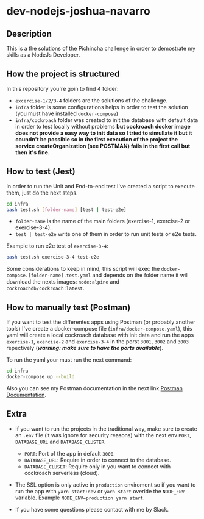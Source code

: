 # dev-nodejs-joshua-navarro

## Description

This is a the solutions of the Pichincha challenge in order to demostrate my skills as a NodeJs Developer.

## How the project is structured

In this repository you're goin to find 4 folder:

- `excercise-1/2/3-4` folders are the solutions of the challenge.
- `infra` folder is some configurations helps in order to test the solution (you must have installed `docker-compose`)
- `infra/cockroach` folder was created to init the database with default data in order to test locally without problems **but cockroach docker image does not provide a easy way to init data so I tried to simullate it but it coundn't be possible so in the first execution of the project the service createOrganization (see POSTMAN) fails in the first call but then it's fine.**

## How to test (Jest)

In order to run the Unit and End-to-end test I've created a script to execute them, just do the next steps.

```sh
cd infra
bash test.sh [folder-name] [test | test-e2e]
```

- `folder-name` is the name of the main folders (exercise-1, exercise-2 or exercise-3-4).
- `test | test-e2e` write one of them in order to run unit tests or e2e tests.

Example to run e2e test of `exercise-3-4`:

```sh
bash test.sh exercise-3-4 test-e2e
```

Some considerations to keep in mind, this script will exec the `docker-compose.[folder-name].test.yaml` and depends on the folder name it will download the nexts images: `node:alpine` and `cockroachdb/cockroach:latest`.

## How to manually test (Postman)

If you want to test the differentes apps using Postman (or probably another tools) I've create a docker-compose file (`infra/docker-compose.yaml`), this yaml will create a local cockroach database with init data and run the apps `exercise-1`, `exercise-2` and `exercise-3-4` in the porst `3001`, `3002` and `3003` repectively (***warning: make sure to have the ports available***).

To run the yaml your must run the next command:

```sh
cd infra
docker-compose up --build
```

Also you can see my Postman documentation in the next link [Postman Documentation](https://documenter.getpostman.com/view/22276834/UzXLzyHY).

## Extra

- If you want to run the projects in the traditional way, make sure to create an `.env` file (it was ignore for security reasons) with the next env `PORT`, `DATABASE_URL` and `DATABASE_CLUSTER`.
  - `PORT`: Port of the app in default `3000`.
  - `DATABASE_URL`: Require in order to connect to the database.
  - `DATABASE_CLUSET`: Require only in you want to connect with cockroach serverless (cloud). 
  
- The SSL option is only active in `production` enviroment so if you want to run the app with `yarn start:dev` or `yarn start` overide the `NODE_ENV` variable. Example `NODE_ENV=production yarn start`.
- If you have some questions please contact with me by Slack.
